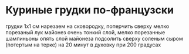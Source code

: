 # Куриные грудки по-французски

грудки 1x1 см нарезаем
на сковородку, поперчить
сверху мелко порезаный лук
майонез очень тонкий слой,
мелко порезанные шампиньоны
опять слой майонеза
подсолить
сверху соленым сыром (потертым на терке)
на 20 минут в духовку при 200 градусах
